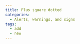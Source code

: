 ```yaml
---
title: Plus square dotted
categories:
  - Alerts, warnings, and signs
tags:
  - add
  - new
---
```

